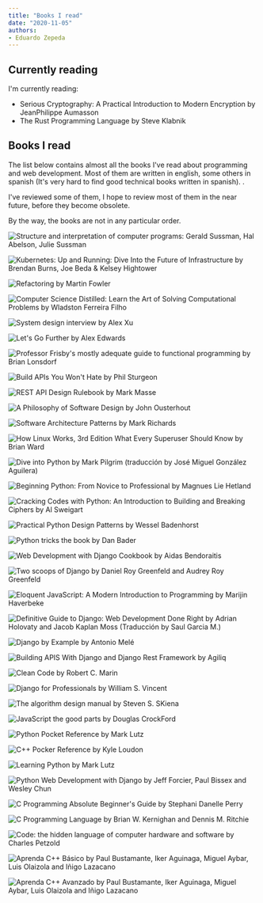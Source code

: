 ```yaml
---
title: "Books I read"
date: "2020-11-05"
authors:
- Eduardo Zepeda
---
```


## Currently reading

I'm currently reading:

- Serious Cryptography: A Practical Introduction to Modern Encryption by JeanPhilippe Aumasson
- The Rust Programming Language by Steve Klabnik

## Books I read

The list below contains almost all the books I've read about programming and web development. Most of them are written in english, some others in spanish (It's very hard to find good technical books written in spanish). .

I've reviewed some of them, I hope to review most of them in the near future, before they become obsolete.

By the way, the books are not in any particular order.

![](images/sicp-js.jpg "Structure and interpretation of computer programs: Gerald Sussman, Hal Abelson, Julie Sussman")


![](images/kubernetes-up-and-running.jpg "Kubernetes: Up and Running: Dive Into the Future of Infrastructure by Brendan Burns, Joe Beda & Kelsey Hightower")


![](images/refactoring.jpg "Refactoring by Martin Fowler")


![](images/computer-science-distilled.jpg "Computer Science Distilled: Learn the Art of Solving Computational Problems by Wladston Ferreira Filho")


![](images/system-design-interview.jpg "System design interview by Alex Xu")


![](images/lets-go-further.jpg "Let's Go Further by Alex Edwards")


![](images/professor-frisby.jpg "Professor Frisby's mostly adequate guide to functional programming by Brian Lonsdorf")


![](images/build-apis-you-wont-hate.jpg "Build APIs You Won't Hate by Phil Sturgeon")


![](images/rest-api-design.jpg "REST API Design Rulebook by Mark Masse")


![](images/a-philosophy-of-software-design.jpg "A Philosophy of Software Design by John Ousterhout")


![](images/software-architecture-patterns.jpg "Software Architecture Patterns by Mark Richards")


![](images/how-linux-works.jpg "How Linux Works, 3rd Edition What Every Superuser Should Know by Brian Ward")


![](images/dive-into-python.jpg "Dive into Python by Mark Pilgrim (traducción by José Miguel González Aguilera)")


![](images/beginning-python.jpg "Beginning Python: From Novice to Professional by Magnues Lie Hetland")


![](images/cracking-codes-with-python.jpg "Cracking Codes with Python: An Introduction to Building and Breaking Ciphers by Al Sweigart")


![](images/practical-python-design-patterns.jpg "Practical Python Design Patterns by Wessel Badenhorst")


![](images/python-tricks-the-book.jpg "Python tricks the book by Dan Bader")


![](images/web-development-with-django-cookbook.jpg "Web Development with Django Cookbook by Aidas Bendoraitis")


![](images/two-scoops-of-django.jpg "Two scoops of Django by Daniel Roy Greenfeld and Audrey Roy Greenfeld")


![](images/eloquent-javascript.jpg "Eloquent JavaScript: A Modern Introduction to Programming by Marijin Haverbeke")


![](images/the-definitive-guide-to-django.jpg "Definitive Guide to Django: Web Development Done Right by Adrian Holovaty and Jacob Kaplan Moss (Traducción by Saul Garcia M.)")


![](images/django-by-example.jpg "Django by Example by Antonio Melé")


![](images/building-apis-with-django-and-drf.jpg "Building APIS With Django and Django Rest Framework by Agiliq")


![](images/clean-code.jpg "Clean Code by Robert C. Marin")


![](images/django-for-professionals.jpg "Django for Professionals by William S. Vincent")


![](images/the-algorithm-design-manual.jpg "The algorithm design manual by Steven S. SKiena")


![](images/javascript-the-good-parts.jpg "JavaScript the good parts by Douglas CrockFord")


![](images/python-pocket-reference.jpg "Python Pocket Reference by Mark Lutz")


![](images/cpp-pocket-reference.jpg "C++ Pocker Reference by Kyle Loudon")


![](images/learning-python.jpg "Learning Python by Mark Lutz")


![](images/python-web-development.jpg "Python Web Development with Django by Jeff Forcier, Paul Bissex and Wesley Chun")


![](images/c-programming.jpg "C Programming Absolute Beginner's Guide by Stephani Danelle Perry")


![](images/the-c-programming-language.jpg "C Programming Language by Brian W. Kernighan and Dennis M. Ritchie")


![](images/code.jpg "Code: the hidden language of computer hardware and software by Charles Petzold")


![](images/aprenda-cpp-basico.jpg "Aprenda C++ Básico by Paul Bustamante, Iker Aguinaga, Miguel Aybar, Luis Olaizola and Iñigo Lazacano")


![](images/aprenda-cpp-avanzado.jpg "Aprenda C++ Avanzado by Paul Bustamante, Iker Aguinaga, Miguel Aybar, Luis Olaizola and Iñigo Lazacano")
